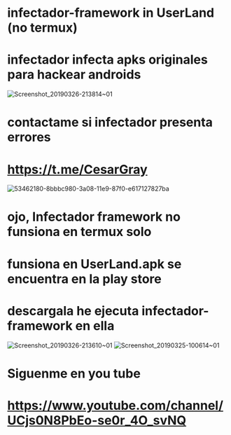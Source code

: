 # infectador-framework in UserLand (no termux)
# infectador infecta apks originales para hackear androids
![Screenshot_20190326-213814~01](https://user-images.githubusercontent.com/46208706/55048972-ccaafc00-500f-11e9-88c1-4b1f17e3bea2.png)
# contactame si infectador presenta errores
# https://t.me/CesarGray
![53462180-8bbbc980-3a08-11e9-87f0-e617127827ba](https://user-images.githubusercontent.com/46208706/55277347-b37ea580-52c4-11e9-8c79-0705a53632de.png)

# ojo, Infectador framework no funsiona en termux solo
# funsiona en UserLand.apk se encuentra en la play store
# descargala he ejecuta infectador-framework en ella

![Screenshot_20190326-213610~01](https://user-images.githubusercontent.com/46208706/55083656-7e2a4b80-5069-11e9-9686-1212e96c6f9a.png) ![Screenshot_20190325-100614~01](https://user-images.githubusercontent.com/46208706/55083795-b3369e00-5069-11e9-8544-0d1f193c2580.png)
# Siguenme en you tube
# https://www.youtube.com/channel/UCjs0N8PbEo-se0r_4O_svNQ
